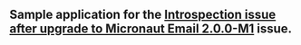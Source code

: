 ## Sample application for the [Introspection issue after upgrade to Micronaut Email 2.0.0-M1](https://github.com/micronaut-projects/micronaut-email/issues/219) issue.




